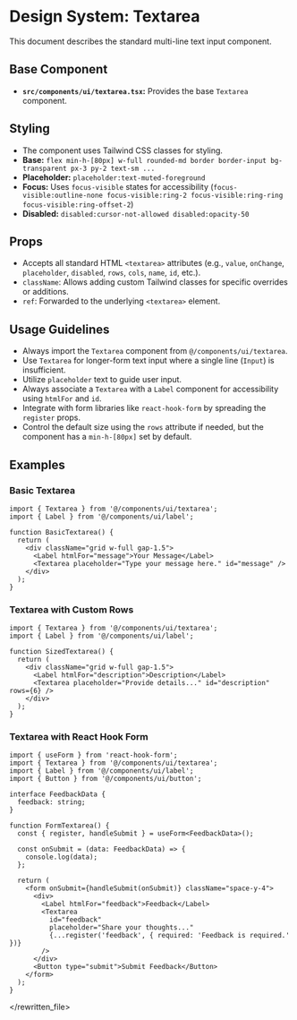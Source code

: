 # Design System: Textarea

This document describes the standard multi-line text input component.

## Base Component

- **`src/components/ui/textarea.tsx`:** Provides the base `Textarea` component.

## Styling

- The component uses Tailwind CSS classes for styling.
- **Base:** `flex min-h-[80px] w-full rounded-md border border-input bg-transparent px-3 py-2 text-sm ...`
- **Placeholder:** `placeholder:text-muted-foreground`
- **Focus:** Uses `focus-visible` states for accessibility (`focus-visible:outline-none focus-visible:ring-2 focus-visible:ring-ring focus-visible:ring-offset-2`)
- **Disabled:** `disabled:cursor-not-allowed disabled:opacity-50`

## Props

- Accepts all standard HTML `<textarea>` attributes (e.g., `value`, `onChange`, `placeholder`, `disabled`, `rows`, `cols`, `name`, `id`, etc.).
- `className`: Allows adding custom Tailwind classes for specific overrides or additions.
- `ref`: Forwarded to the underlying `<textarea>` element.

## Usage Guidelines

- Always import the `Textarea` component from `@/components/ui/textarea`.
- Use `Textarea` for longer-form text input where a single line (`Input`) is insufficient.
- Utilize `placeholder` text to guide user input.
- Always associate a `Textarea` with a `Label` component for accessibility using `htmlFor` and `id`.
- Integrate with form libraries like `react-hook-form` by spreading the `register` props.
- Control the default size using the `rows` attribute if needed, but the component has a `min-h-[80px]` set by default.

## Examples

### Basic Textarea

```tsx
import { Textarea } from '@/components/ui/textarea';
import { Label } from '@/components/ui/label';

function BasicTextarea() {
  return (
    <div className="grid w-full gap-1.5">
      <Label htmlFor="message">Your Message</Label>
      <Textarea placeholder="Type your message here." id="message" />
    </div>
  );
}
```

### Textarea with Custom Rows

```tsx
import { Textarea } from '@/components/ui/textarea';
import { Label } from '@/components/ui/label';

function SizedTextarea() {
  return (
    <div className="grid w-full gap-1.5">
      <Label htmlFor="description">Description</Label>
      <Textarea placeholder="Provide details..." id="description" rows={6} />
    </div>
  );
}
```

### Textarea with React Hook Form

```tsx
import { useForm } from 'react-hook-form';
import { Textarea } from '@/components/ui/textarea';
import { Label } from '@/components/ui/label';
import { Button } from '@/components/ui/button';

interface FeedbackData {
  feedback: string;
}

function FormTextarea() {
  const { register, handleSubmit } = useForm<FeedbackData>();

  const onSubmit = (data: FeedbackData) => {
    console.log(data);
  };

  return (
    <form onSubmit={handleSubmit(onSubmit)} className="space-y-4">
      <div>
        <Label htmlFor="feedback">Feedback</Label>
        <Textarea
          id="feedback"
          placeholder="Share your thoughts..."
          {...register('feedback', { required: 'Feedback is required.' })}
        />
      </div>
      <Button type="submit">Submit Feedback</Button>
    </form>
  );
}
```

</rewritten_file>
